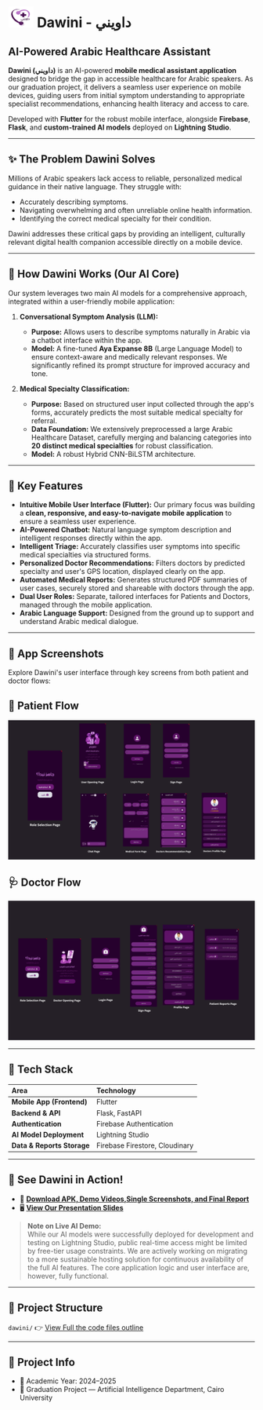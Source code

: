 # <img src="dawini\assets\images\dawini.png" alt="Logo" width="52" height="42">  Dawini - داويني
## AI-Powered Arabic Healthcare Assistant
**Dawini (داويني)** is an AI-powered **mobile medical assistant application** designed to bridge the gap in accessible healthcare for Arabic speakers. As our graduation project, it delivers a seamless user experience on mobile devices, guiding users from initial symptom understanding to appropriate specialist recommendations, enhancing health literacy and access to care.

Developed with **Flutter** for the robust mobile interface, alongside **Firebase**, **Flask**, and **custom-trained AI models** deployed on **Lightning Studio**.

---

## ✨ The Problem Dawini Solves

Millions of Arabic speakers lack access to reliable, personalized medical guidance in their native language. They struggle with:

* Accurately describing symptoms.
* Navigating overwhelming and often unreliable online health information.
* Identifying the correct medical specialty for their condition.

Dawini addresses these critical gaps by providing an intelligent, culturally relevant digital health companion accessible directly on a mobile device.

---

## 🧠 How Dawini Works (Our AI Core)

Our system leverages two main AI models for a comprehensive approach, integrated within a user-friendly mobile application:

1. **Conversational Symptom Analysis (LLM):**
    * **Purpose:** Allows users to describe symptoms naturally in Arabic via a chatbot interface within the app.
    * **Model:** A fine-tuned **Aya Expanse 8B** (Large Language Model) to ensure context-aware and medically relevant responses. We significantly refined its prompt structure for improved accuracy and tone.

2. **Medical Specialty Classification:**
    * **Purpose:** Based on structured user input collected through the app's forms, accurately predicts the most suitable medical specialty for referral.
    * **Data Foundation:** We extensively preprocessed a large Arabic Healthcare Dataset, carefully merging and balancing categories into **20 distinct medical specialties** for robust classification.
    * **Model:** A robust Hybrid CNN-BiLSTM architecture.

---

## 🌟 Key Features

* **Intuitive Mobile User Interface (Flutter):** Our primary focus was building a **clean, responsive, and easy-to-navigate mobile application** to ensure a seamless user experience.
* **AI-Powered Chatbot:** Natural language symptom description and intelligent responses directly within the app.
* **Intelligent Triage:** Accurately classifies user symptoms into specific medical specialties via structured forms.
* **Personalized Doctor Recommendations:** Filters doctors by predicted specialty and user's GPS location, displayed clearly on the app.
* **Automated Medical Reports:** Generates structured PDF summaries of user cases, securely stored and shareable with doctors through the app.
* **Dual User Roles:** Separate, tailored interfaces for Patients and Doctors, managed through the mobile application.
* **Arabic Language Support:** Designed from the ground up to support and understand Arabic medical dialogue.

---

## 📸 App Screenshots

Explore Dawini's user interface through key screens from both patient and doctor flows:

## 👤 Patient Flow  

![User Flow](dawini/assets/images/User-Patiant_Flow.png)

## 🩺 Doctor Flow  

![Doctor Flow](dawini/assets/images/Doctor_Flow.png)

---

## 🧰 Tech Stack

| Area                     | Technology                  |
| :----------------------- | :-------------------------- |
| **Mobile App (Frontend)**| Flutter                     |
| **Backend & API**        | Flask, FastAPI              |
| **Authentication**       | Firebase Authentication     |
| **AI Model Deployment**  | Lightning Studio            |
| **Data & Reports Storage** | Firebase Firestore, Cloudinary |

---

## 🚀 See Dawini in Action!

* 📁 **[Download APK, Demo Videos,Single Screenshots, and Final Report](https://drive.google.com/drive/folders/1_ezvSppek6HZfqBCWK9YNfBxw27K2Tk2?usp=sharing)**  
* 🖥️ **[View Our Presentation Slides](https://www.canva.com/design/DAGsMs5m6Tg/EM-IkYdmNXn7eSNStUxxrg/view?utm_content=DAGsMs5m6Tg&utm_campaign=designshare&utm_medium=link2&utm_source=uniquelinks&utlId=hb8f5d41854)**

> **Note on Live AI Demo:**  
> While our AI models were successfully deployed for development and testing on Lightning Studio, public real-time access might be limited by free-tier usage constraints. We are actively working on migrating to a more sustainable hosting solution for continuous availability of the full AI features. The core application logic and user interface are, however, fully functional.

---
## 📂 Project Structure
`dawini/`
👉 [View Full the code files outline](dawini/README.md)

---

## 📌 Project Info

* 📅 Academic Year: 2024–2025
* 🏫 Graduation Project — Artificial Intelligence Department, Cairo University
